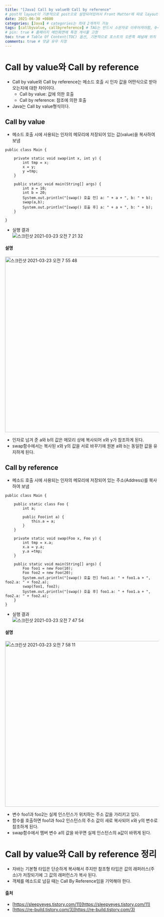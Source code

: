 ```yaml
---
title: "[Java] Call by value와 Call by reference"
# post의 layout이 기본적으로 post으로 설정되어있어서 Front Matter에 따로 layout변수를 만들어 주지 않아도 된다.
date: 2021-06-30 +0800
categories: [Java] # categories는 최대 2개까지 가능
tags: [callbyvalue, callbyreference] # TAG는 반드시 소문자로 이루어져야함, 0~무한개까지 지정 가능
# pin: true # 홈페이지 메인화면에 특정 게시물 고정
toc: true # Table Of Content(TOC) 옵션, 기본적으로 포스트의 오른쪽 패널에 위치
comments: true # 댓글 유무 지정
---
```


# Call by value와 Call by reference
- Call by value와 Call by reference는 메소드 호출 시 인자 값을 어떤식으로 받아오는지에 대한 차이이다.
    - Call by value: 값에 의한 호출
    - Call by reference: 참조에 의한 호출
- Java는 Call by value형식이다.

## Call by value
- 메소드 호출 시에 사용되는 인자의 메모리에 저장되어 있는 값(value)을 복사하여 보냄

~~~
public class Main {
	
	private static void swap(int x, int y) {
		int tmp = x;
		x = y;
		y =tmp;
	}
	
	public static void main(String[] args) {
		int a = 10;
		int b = 20;
		System.out.println("[swap() 호출 전] a: " + a + ", b: " + b);
		swap(a,b);
		System.out.println("[swap() 호출 후] a: " + a + ", b: " + b);				
	}
	
}
~~~

- 실행 결과<br>
![스크린샷 2021-03-23 오전 7 21 32](https://user-images.githubusercontent.com/44339530/112065674-66c6c000-8ba8-11eb-808b-7cfac14a7195.png)<br>

#### 설명
<img width="574" alt="스크린샷 2021-03-23 오전 7 55 48" src="https://user-images.githubusercontent.com/44339530/112068418-303f7400-8bad-11eb-9dee-85bcf3d7bcb2.png"><br>

- 인자로 넘겨 준 a와 b의 값은 메모리 상에 복사되어 x와 y가 참조하게 된다.
- swap함수에서는 복사된 x와 y의 값을 서로 바꾸기에 원본 a와 b는 동일한 값을 유지하게 된다. 

## Call by reference
- 메소드 호출 시에 사용되는 인자의 메모리에 저장되어 있는 주소(Address)를 복사하여 보냄

~~~
public class Main {
	
	public static class Foo {
		int a;
		
		public Foo(int a) {
			this.a = a;
		}
	}

	private static void swap(Foo x, Foo y) {
		int tmp = x.a;
		x.a = y.a;
		y.a =tmp;
	}
	
	public static void main(String[] args) {
		Foo foo1 = new Foo(10);
		Foo foo2 = new Foo(20);
		System.out.println("[swap() 호출 전] foo1.a: " + foo1.a + ", foo2.a: " + foo2.a);
		swap(foo1, foo2);
		System.out.println("[swap() 호출 후] foo1.a: " + foo1.a + ", foo2.a: " + foo2.a);				
	}
}
~~~

- 실행 결과<br>
![스크린샷 2021-03-23 오전 7 47 54](https://user-images.githubusercontent.com/44339530/112067834-15b8cb00-8bac-11eb-8124-13700b3ff893.png)<br>

#### 설명
<img width="542" alt="스크린샷 2021-03-23 오전 7 58 11" src="https://user-images.githubusercontent.com/44339530/112068566-844a5880-8bad-11eb-8a01-9a24d786a71b.png"><br>

- 변수 foo1과 foo2는 실제 인스턴스가 위치하는 주소 값을 가리키고 있다.
- 함수를 호출하면 foo1과 foo2 인스턴스의 주소 값이 새로 복사되어 x와 y의 변수로 참조하게 된다.
- swap함수에서 멤버 변수 a의 값을 바꾸면 실제 인스턴스의 a값이 바뀌게 된다.

# Call by value와 Call by reference 정리
- 자바는 기본형 타입은 단순하게 복사해서 주지만 참조형 타입은 값의 래퍼러스(주소)가 저장되기에 그 값의 래퍼런스가 복사 된다.
- 객체를 메소드로 넘길 때는 Call By Reference임을 기억해야 한다.

#### 출처
- [https://sleepyeyes.tistory.com/11](https://sleepyeyes.tistory.com/11)
- [https://re-build.tistory.com/3](https://re-build.tistory.com/3)